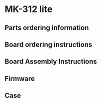 # MK-312 lite

## Parts ordering information

## Board ordering instructions

## Board Assembly Instructions

## Firmware

## Case
